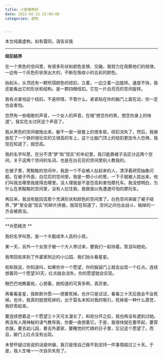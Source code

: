 ```yaml
---
title: 小故事两则
date: 2022-02-21 22:00:00
categories: 虚构


---
```


本文纯属虚构，如有雷同，请告诉我



------



**纽扣结界**



在一个黑色的空间里，有很多形状和颜色变换、交融，我努力在观察他们的规律。一边有一个灰色形状突出大的，不断在吸收小的五彩的颜色。

抬起头，头顶还有一颗玳瑁颜色的纽扣，立着，一边立着一边旋转。速度不快，我还能看出它的形状和结构，是一颗四眼纽扣。它在一片白亮亮的空间旋转。

我有点害怕这个纽扣，不是矫情，不管什么，紧紧贴在你的脑门上面在动，你一定也会害怕。

忽然有一些唱歌的声音，一个女人的声音，在唱“想念你的笑，想念你身上的味道“。我实在太讨厌这个声音了。

我从黑色的空间被拖出来，躯干一层一层套上的很多层，纽扣消失了。然后，我被放在了一个铁的很壮实的又很高的车上，这个比脑门顶上的纽扣更加令人恐惧。我现在知道了，我恐高。

我的名字叫葱，在分不清”梦“和”现实“的年纪里，我只能靠被子去区分这两个空间，关于这两个空间的名词，也是在白花花的空间里别人教我的。

在被子里，黑黢黢的空间中，我是一个不会被人扯起来的人，漂浮着研究抽象问题。在被子外面，白花花的空间里，我是一颗小小的葱，一下子就被人拔出来，他们叫我去哪里我就得去哪里。没人理我是不是恐高和害怕摩托车。我没想明白，为什么在黑黢黢的空间里，没有人拉住我，救救我以免遭遇可怕的摩托车。

再后来，我没有能回去那个充满形状和颜色的空间里了。白色空间突破了被子结界，”梦“里全是”现实“的碎片拼接。我现在知道了，空间之间也会战斗，输掉的一方会被吞没。



------



**许愿精灵
**



我的名字叫葱，是一个半截成年人高的小孩。

某一天，另外一个女孩子被一个大人带过来，要我们一起待着。暂且叫她宛。

我带回宛来到了外婆家附近的小公园，我们抬头看星星。

宛和我说，你知道吗，如果你许一个愿望，你的脑袋门上就会出现一个红点。连续想着同一个愿望30天，红点就会消失，你的愿望就会实现。

眼巴巴地瞧着宛，心想着，她知道的可真多啊，真厉害。

再看看星星，我默默许愿——想要死掉。也许只是试试，看看三十天后我会不会死掉。也许，我真的挺想死掉的，出于莫名未知对我的吸引。死掉是一种什么感觉，我好奇起来。

要连续想着这一个愿望三十天可太漫长了。和宛分开之后，我也再没有遇到过她。再没有人用神秘的语气教导我，你要一直想着它。于是，我很快就在要早起，要穿衣服，要去幼儿园，要去外婆家，要睡觉的忙碌的日子里，忘记这个愿望了。而且，脑门上红点没有出现。

未曾怀疑过宛说的话是哄骗，我只是怪自己做不到坚持一件事情超过三十天。于是，我人生唯一一次自杀失败了。